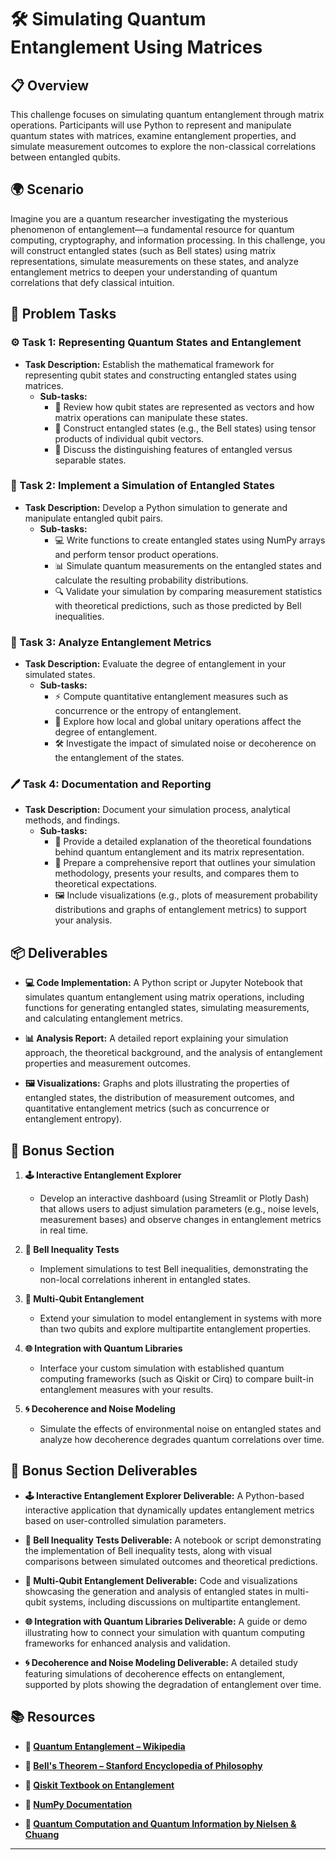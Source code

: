 # 🛠️ Simulating Quantum Entanglement Using Matrices

## 📋 Overview
This challenge focuses on simulating quantum entanglement through matrix operations. Participants will use Python to represent and manipulate quantum states with matrices, examine entanglement properties, and simulate measurement outcomes to explore the non-classical correlations between entangled qubits.

## 🌍 Scenario
Imagine you are a quantum researcher investigating the mysterious phenomenon of entanglement—a fundamental resource for quantum computing, cryptography, and information processing. In this challenge, you will construct entangled states (such as Bell states) using matrix representations, simulate measurements on these states, and analyze entanglement metrics to deepen your understanding of quantum correlations that defy classical intuition.

## 📝 Problem Tasks

### ⚙️ Task 1: Representing Quantum States and Entanglement
- **Task Description:** Establish the mathematical framework for representing qubit states and constructing entangled states using matrices.
  - **Sub-tasks:**
    - 📐 Review how qubit states are represented as vectors and how matrix operations can manipulate these states.
    - 🧮 Construct entangled states (e.g., the Bell states) using tensor products of individual qubit vectors.
    - 🔧 Discuss the distinguishing features of entangled versus separable states.

### 🔬 Task 2: Implement a Simulation of Entangled States
- **Task Description:** Develop a Python simulation to generate and manipulate entangled qubit pairs.
  - **Sub-tasks:**
    - 💻 Write functions to create entangled states using NumPy arrays and perform tensor product operations.
    - 📊 Simulate quantum measurements on the entangled states and calculate the resulting probability distributions.
    - 🔍 Validate your simulation by comparing measurement statistics with theoretical predictions, such as those predicted by Bell inequalities.

### 🔧 Task 3: Analyze Entanglement Metrics
- **Task Description:** Evaluate the degree of entanglement in your simulated states.
  - **Sub-tasks:**
    - ⚡ Compute quantitative entanglement measures such as concurrence or the entropy of entanglement.
    - 🔄 Explore how local and global unitary operations affect the degree of entanglement.
    - 🛠️ Investigate the impact of simulated noise or decoherence on the entanglement of the states.

### 🖊️ Task 4: Documentation and Reporting
- **Task Description:** Document your simulation process, analytical methods, and findings.
  - **Sub-tasks:**
    - 📄 Provide a detailed explanation of the theoretical foundations behind quantum entanglement and its matrix representation.
    - 📝 Prepare a comprehensive report that outlines your simulation methodology, presents your results, and compares them to theoretical expectations.
    - 🖼️ Include visualizations (e.g., plots of measurement probability distributions and graphs of entanglement metrics) to support your analysis.

## 📦 Deliverables
- **💻 Code Implementation:**
  A Python script or Jupyter Notebook that simulates quantum entanglement using matrix operations, including functions for generating entangled states, simulating measurements, and calculating entanglement metrics.

- **📊 Analysis Report:**
  A detailed report explaining your simulation approach, the theoretical background, and the analysis of entanglement properties and measurement outcomes.

- **🖼️ Visualizations:**
  Graphs and plots illustrating the properties of entangled states, the distribution of measurement outcomes, and quantitative entanglement metrics (such as concurrence or entanglement entropy).

## 🎁 Bonus Section
1. **🕹️ Interactive Entanglement Explorer**
   - Develop an interactive dashboard (using Streamlit or Plotly Dash) that allows users to adjust simulation parameters (e.g., noise levels, measurement bases) and observe changes in entanglement metrics in real time.

2. **🧮 Bell Inequality Tests**
   - Implement simulations to test Bell inequalities, demonstrating the non-local correlations inherent in entangled states.

3. **🔄 Multi-Qubit Entanglement**
   - Extend your simulation to model entanglement in systems with more than two qubits and explore multipartite entanglement properties.

4. **🌐 Integration with Quantum Libraries**
   - Interface your custom simulation with established quantum computing frameworks (such as Qiskit or Cirq) to compare built-in entanglement measures with your results.

5. **🌀 Decoherence and Noise Modeling**
   - Simulate the effects of environmental noise on entangled states and analyze how decoherence degrades quantum correlations over time.

## 🏅 Bonus Section Deliverables
- **🕹️ Interactive Entanglement Explorer Deliverable:**
  A Python-based interactive application that dynamically updates entanglement metrics based on user-controlled simulation parameters.

- **🧮 Bell Inequality Tests Deliverable:**
  A notebook or script demonstrating the implementation of Bell inequality tests, along with visual comparisons between simulated outcomes and theoretical predictions.

- **🔄 Multi-Qubit Entanglement Deliverable:**
  Code and visualizations showcasing the generation and analysis of entangled states in multi-qubit systems, including discussions on multipartite entanglement.

- **🌐 Integration with Quantum Libraries Deliverable:**
  A guide or demo illustrating how to connect your simulation with quantum computing frameworks for enhanced analysis and validation.

- **🌀 Decoherence and Noise Modeling Deliverable:**
  A detailed study featuring simulations of decoherence effects on entanglement, supported by plots showing the degradation of entanglement over time.

## 📚 Resources

- **🔗 [Quantum Entanglement – Wikipedia](https://en.wikipedia.org/wiki/Quantum_entanglement)**

- **🔗 [Bell's Theorem – Stanford Encyclopedia of Philosophy](https://plato.stanford.edu/entries/bell-theorem/)**

- **🔗 [Qiskit Textbook on Entanglement](https://qiskit.org/textbook/ch-states/entanglement.html)**

- **🔗 [NumPy Documentation](https://numpy.org/doc/stable/)**

- **🔗 [Quantum Computation and Quantum Information by Nielsen & Chuang](https://www.cambridge.org/core/books/quantum-computation-and-quantum-information/98F7D49A8ECFA7ACD9ECF59C91D7CE2C)**

---
